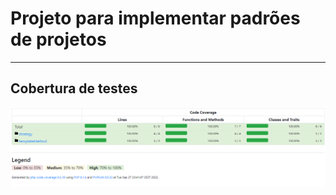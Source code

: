 <h1>Projeto para implementar padrões de projetos</h1>
<hr>
<h2>Cobertura de testes</h2>
<img src="./public/cobertura_teste.png"/>